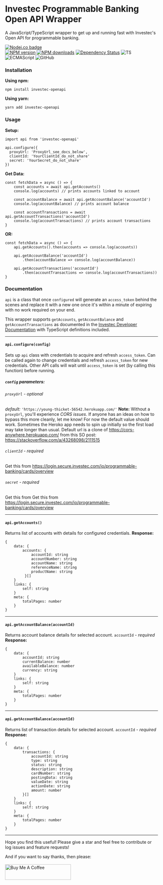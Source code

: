 # Investec Programmable Banking Open API Wrapper

A JavaScript/TypeScript wrapper to get up and running fast with Investec's Open API for programmable banking.

<span class="badge-nodeico"><a href="https://www.npmjs.com/package/investec-openapi" title="Nodei.co badge"><img src="https://nodei.co/npm/investec-openapi.png" alt="Nodei.co badge" /></a></span>
<br class="badge-separator" />
<span class="badge-npmversion"><a href="https://npmjs.org/package/investec-openapi" title="View this project on NPM"><img src="https://img.shields.io/npm/v/investec-openapi.svg" alt="NPM version" /></a></span>
<span class="badge-npmdownloads"><a href="https://npmjs.org/package/investec-openapi" title="View this project on NPM"><img src="https://img.shields.io/npm/dm/investec-openapi.svg" alt="NPM downloads" /></a></span>
<span class="badge-daviddm"><a href="https://david-dm.org/BarryMichaelDoyle/investec-openapi" title="View the status of this project's dependencies on DavidDM"><img src="https://img.shields.io/david/BarryMichaelDoyle/investec-openapi.svg" alt="Dependency Status" /></a></span>
![TS](https://img.shields.io/badge/supports-typescript-blue.svg?style=flat-square)
![ECMAScript](https://img.shields.io/badge/supports-ECMAScript-yellow.svg?style=flat-square)
![GitHub](https://img.shields.io/github/license/barrymichaeldoyle/investec-openapi)

### Installation

**Using npm:**

```
npm install investec-openapi
```

**Using yarn:**

```
yarn add investec-openapi
```

### Usage

**Setup:**

```
import api from 'investec-openapi'

api.configure({
  proxyUrl: 'ProxyUrl_see_docs_below',
  clientId: 'YourClientId_do_not_share'
  secret: 'YourSecret_do_not_share'
})
```

**Get Data:**

```
const fetchData = async () => {
    const accounts = await api.getAccounts()
    console.log(accounts) // prints accounts linked to account

    const accountBalance = await api.getAccountBalance('accountId')
    console.log(accountBalance) // prints account balance

    const accountTransactions = await api.getAccountTransactions('accountId')
    console.log(accountTransactions) // prints account transactions
}
```

**OR:**

```
const fetchData = async () => {
    api.getAccounts().then(accounts => console.log(accounts))

    api.getAccountBalance('accountId')
        .then(accountBalance => console.log(accountBalance))

    api.getAccountTransactions('accountId')
        .then(accountTransactions => console.log(accountTransactions))
}
```

### Documentation

`api` is a class that once `configured` will generate an `access_token` behind the scenes and replace it with a new one once it's within a minute of expiring with no work required on your end.

This wrapper supports `getAccounts`, `getAccountBalance` and `getAccountTransactions` as documented in the [Investec Developer Documentation] with TypeScript definitions included.

---

#### **`api.configure(config)`**

Sets up `api` class with credentials to acquire and refresh `access_token`. Can be called again to change credentials and refresh `access_token` for new credentials. Other API calls will wait until `access_token` is set (by calling this function) before running.

##### **`config` parameters:**

###### `proxyUrl` - _optional_

_default:_ `'https://young-thicket-56542.herokuapp.com/'`
**Note:** Without a `proxyUrl`, you'll experience _CORS issues_. If anyone has an ideas on how to bypass this more cleanly, let me know! For now the default value should work. Sometimes the Heroko app needs to spin up initially so the first load may take longer than usual. Default url is a clone of https://cors-anywhere.herokuapp.com/ from this SO post: https://stackoverflow.com/a/43268098/2111515

###### `clientId` - _required_

Get this from https://login.secure.investec.com/io/programmable-banking/cards/overview

###### `secret` - _required_

Get this from Get this from https://login.secure.investec.com/io/programmable-banking/cards/overview

---

#### **`api.getAccounts()`**

Returns list of accounts with details for configured credentials.
**Response:**

```
{
    data: {
        accounts: {
            accountId: string
            accountNumber: string
            accountName: string
            referenceName: string
            productName: string
         }[]
    }
    links: {
        self: string
    }
    meta: {
        totalPages: number
    }
}
```

---

#### **`api.getAccountBalance(accountId)`**

Returns account balance details for selected account.
`accountId` - _required_
**Response:**

```
{
    data: {
        accountId: string
        currentBalance: number
        availableBalance: number
        currency: string
    }
    links: {
        self: string
    }
    meta: {
        totalPages: number
    }
}
```

---

#### **`api.getAccountBalance(accountId)`**

Returns list of transaction details for selected account.
`accountId` - _required_
**Response:**

```
{
    data: {
        transactions: {
            accountId: string
            type: string
            status: string
            description: string
            cardNumber: string
            postingData: string
            valueDate: string
            actionDate: string
            amount: number
        }[]
    }
    links: {
        self: string
    }
    meta: {
        totalPages: number
    }
}
```

---

Hope you find this useful! Please give a star and feel free to contribute or log issues and feature requests!

And if you want to say thanks, then please:
<br /><br />
<a href="https://www.buymeacoffee.com/barrydoyle" target="_blank"><img src="https://cdn.buymeacoffee.com/buttons/default-orange.png" alt="Buy Me A Coffee" style="height: 51px !important;width: 217px !important;" ></a>

[investec developer documentation]: https://developer.investec.com/programmable-banking/#programmable-banking
